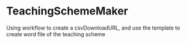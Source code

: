 # TeachingSchemeMaker
Using workflow to create a csvDownloadURL, and use the template to create word file of the teaching scheme

